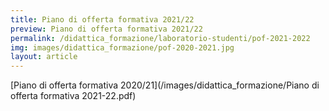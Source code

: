 ```yaml
---
title: Piano di offerta formativa 2021/22
preview: Piano di offerta formativa 2021/22
permalink: /didattica_formazione/laboratorio-studenti/pof-2021-2022
img: images/didattica_formazione/pof-2020-2021.jpg
layout: article
---
```


[Piano di offerta formativa 2020/21](/images/didattica_formazione/Piano di offerta formativa 2021-22.pdf)
